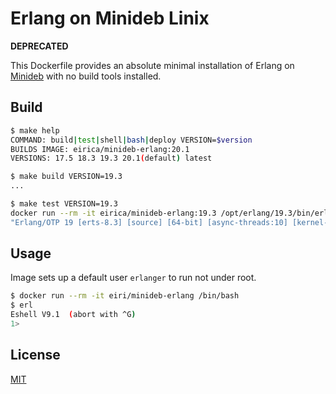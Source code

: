 # Erlang on Minideb Linix

**DEPRECATED**

This Dockerfile provides an absolute minimal installation of Erlang on [Minideb](https://github.com/bitnami/minideb) with no build tools installed.

## Build

```bash
$ make help
COMMAND: build|test|shell|bash|deploy VERSION=$version
BUILDS IMAGE: eirica/minideb-erlang:20.1
VERSIONS: 17.5 18.3 19.3 20.1(default) latest

$ make build VERSION=19.3
...

$ make test VERSION=19.3
docker run --rm -it eirica/minideb-erlang:19.3 /opt/erlang/19.3/bin/erl -noshell -eval 'erlang:display(erlang:system_info(system_version))' -eval 'init:stop()'
"Erlang/OTP 19 [erts-8.3] [source] [64-bit] [async-threads:10] [kernel-poll:false]\n"

```

## Usage

Image sets up a default user `erlanger` to run not under root.

```bash
$ docker run --rm -it eiri/minideb-erlang /bin/bash
$ erl
Eshell V9.1  (abort with ^G)
1> 
```

## License

[MIT](../master/LICENSE)
